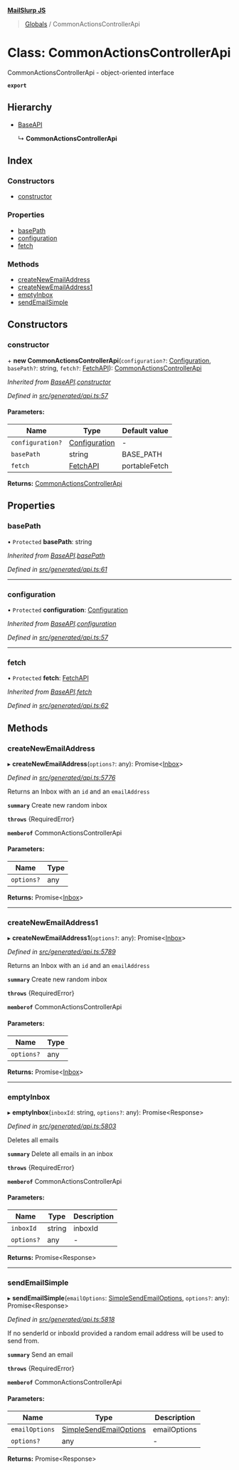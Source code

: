 **[MailSlurp JS](../README.md)**

> [Globals](../README.md) / CommonActionsControllerApi

# Class: CommonActionsControllerApi

CommonActionsControllerApi - object-oriented interface

**`export`** 

## Hierarchy

* [BaseAPI](baseapi.md)

  ↳ **CommonActionsControllerApi**

## Index

### Constructors

* [constructor](commonactionscontrollerapi.md#constructor)

### Properties

* [basePath](commonactionscontrollerapi.md#basepath)
* [configuration](commonactionscontrollerapi.md#configuration)
* [fetch](commonactionscontrollerapi.md#fetch)

### Methods

* [createNewEmailAddress](commonactionscontrollerapi.md#createnewemailaddress)
* [createNewEmailAddress1](commonactionscontrollerapi.md#createnewemailaddress1)
* [emptyInbox](commonactionscontrollerapi.md#emptyinbox)
* [sendEmailSimple](commonactionscontrollerapi.md#sendemailsimple)

## Constructors

### constructor

\+ **new CommonActionsControllerApi**(`configuration?`: [Configuration](configuration.md), `basePath?`: string, `fetch?`: [FetchAPI](../interfaces/fetchapi.md)): [CommonActionsControllerApi](commonactionscontrollerapi.md)

*Inherited from [BaseAPI](baseapi.md).[constructor](baseapi.md#constructor)*

*Defined in [src/generated/api.ts:57](https://github.com/mailslurp/mailslurp-client/blob/cdc62f8/src/generated/api.ts#L57)*

#### Parameters:

Name | Type | Default value |
------ | ------ | ------ |
`configuration?` | [Configuration](configuration.md) | - |
`basePath` | string | BASE\_PATH |
`fetch` | [FetchAPI](../interfaces/fetchapi.md) | portableFetch |

**Returns:** [CommonActionsControllerApi](commonactionscontrollerapi.md)

## Properties

### basePath

• `Protected` **basePath**: string

*Inherited from [BaseAPI](baseapi.md).[basePath](baseapi.md#basepath)*

*Defined in [src/generated/api.ts:61](https://github.com/mailslurp/mailslurp-client/blob/cdc62f8/src/generated/api.ts#L61)*

___

### configuration

• `Protected` **configuration**: [Configuration](configuration.md)

*Inherited from [BaseAPI](baseapi.md).[configuration](baseapi.md#configuration)*

*Defined in [src/generated/api.ts:57](https://github.com/mailslurp/mailslurp-client/blob/cdc62f8/src/generated/api.ts#L57)*

___

### fetch

• `Protected` **fetch**: [FetchAPI](../interfaces/fetchapi.md)

*Inherited from [BaseAPI](baseapi.md).[fetch](baseapi.md#fetch)*

*Defined in [src/generated/api.ts:62](https://github.com/mailslurp/mailslurp-client/blob/cdc62f8/src/generated/api.ts#L62)*

## Methods

### createNewEmailAddress

▸ **createNewEmailAddress**(`options?`: any): Promise\<[Inbox](../interfaces/inbox.md)>

*Defined in [src/generated/api.ts:5776](https://github.com/mailslurp/mailslurp-client/blob/cdc62f8/src/generated/api.ts#L5776)*

Returns an Inbox with an `id` and an `emailAddress`

**`summary`** Create new random inbox

**`throws`** {RequiredError}

**`memberof`** CommonActionsControllerApi

#### Parameters:

Name | Type |
------ | ------ |
`options?` | any |

**Returns:** Promise\<[Inbox](../interfaces/inbox.md)>

___

### createNewEmailAddress1

▸ **createNewEmailAddress1**(`options?`: any): Promise\<[Inbox](../interfaces/inbox.md)>

*Defined in [src/generated/api.ts:5789](https://github.com/mailslurp/mailslurp-client/blob/cdc62f8/src/generated/api.ts#L5789)*

Returns an Inbox with an `id` and an `emailAddress`

**`summary`** Create new random inbox

**`throws`** {RequiredError}

**`memberof`** CommonActionsControllerApi

#### Parameters:

Name | Type |
------ | ------ |
`options?` | any |

**Returns:** Promise\<[Inbox](../interfaces/inbox.md)>

___

### emptyInbox

▸ **emptyInbox**(`inboxId`: string, `options?`: any): Promise\<Response>

*Defined in [src/generated/api.ts:5803](https://github.com/mailslurp/mailslurp-client/blob/cdc62f8/src/generated/api.ts#L5803)*

Deletes all emails

**`summary`** Delete all emails in an inbox

**`throws`** {RequiredError}

**`memberof`** CommonActionsControllerApi

#### Parameters:

Name | Type | Description |
------ | ------ | ------ |
`inboxId` | string | inboxId |
`options?` | any | - |

**Returns:** Promise\<Response>

___

### sendEmailSimple

▸ **sendEmailSimple**(`emailOptions`: [SimpleSendEmailOptions](../interfaces/simplesendemailoptions.md), `options?`: any): Promise\<Response>

*Defined in [src/generated/api.ts:5818](https://github.com/mailslurp/mailslurp-client/blob/cdc62f8/src/generated/api.ts#L5818)*

If no senderId or inboxId provided a random email address will be used to send from.

**`summary`** Send an email

**`throws`** {RequiredError}

**`memberof`** CommonActionsControllerApi

#### Parameters:

Name | Type | Description |
------ | ------ | ------ |
`emailOptions` | [SimpleSendEmailOptions](../interfaces/simplesendemailoptions.md) | emailOptions |
`options?` | any | - |

**Returns:** Promise\<Response>
